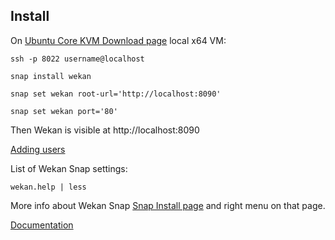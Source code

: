 ## Install

On [Ubuntu Core KVM Download page](https://ubuntu.com/download/kvm) local x64 VM:

```
ssh -p 8022 username@localhost

snap install wekan

snap set wekan root-url='http://localhost:8090'

snap set wekan port='80'
```
Then Wekan is visible at http://localhost:8090

[Adding users](https://github.com/wekan/wekan/wiki/Adding-users)

List of Wekan Snap settings:
```
wekan.help | less
```

More info about Wekan Snap [Snap Install page](https://github.com/wekan/wekan-snap/wiki/Install) and right menu on that page.

[Documentation](https://github.com/wekan/wekan/wiki)